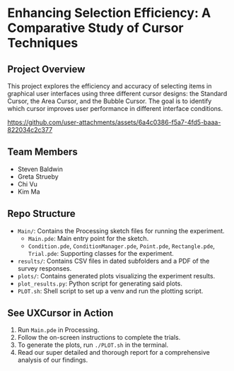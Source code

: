 # Enhancing Selection Efficiency: A Comparative Study of Cursor Techniques

## Project Overview

This project explores the efficiency and accuracy of selecting items in graphical user interfaces using three different cursor designs: the Standard Cursor, the Area Cursor, and the Bubble Cursor. The goal is to identify which cursor improves user performance in different interface conditions.

https://github.com/user-attachments/assets/6a4c0386-f5a7-4fd5-baaa-822034c2c377

## Team Members

- Steven Baldwin
- Greta Strueby
- Chi Vu
- Kim Ma

## Repo Structure

- `Main/`: Contains the Processing sketch files for running the experiment.
  - `Main.pde`: Main entry point for the sketch.
  - `Condition.pde`, `ConditionManager.pde`, `Point.pde`, `Rectangle.pde`, `Trial.pde`: Supporting classes for the experiment.
- `results/`: Contains CSV files in dated subfolders and a PDF of the survey responses.
- `plots/`: Contains generated plots visualizing the experiment results.
- `plot_results.py`: Python script for generating said plots.
- `PLOT.sh`: Shell script to set up a venv and run the plotting script.

## See UXCursor in Action

1. Run `Main.pde` in Processing.
2. Follow the on-screen instructions to complete the trials.
3. To generate the plots, run `./PLOT.sh` in the terminal.
4. Read our super detailed and thorough report for a comprehensive analysis of our findings.
